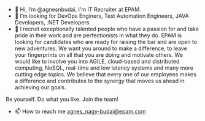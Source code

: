 - 👋 Hi, I’m @agnesnbudai, I'm IT Recruiter at EPAM.
- 👀 I’m looking for DevOps Enginers, Test Automation Engineers, JAVA Developers, .NET Developers
- 🌱 I recruit exceptionally talented people who have a passion for and take pride in their work and are perfectionists in what they do. EPAM is looking for candidates who are ready for raising the bar and are open to new adventures.
We want you around to make a difference, to leave your fingerprints on all that you are doing and motivate others. We would like to involve you into AGILE, cloud-based and distributed computing, NoSQL, real-time and low latency systems and many more cutting edge topics.
We believe that every one of our employees makes a difference and contributes to the synergy that moves us ahead in achieving our goals.

Be yourself.
Do what you like.
Join the team!
- 📫 How to reach me agnes_nagy-budai@epam.com

